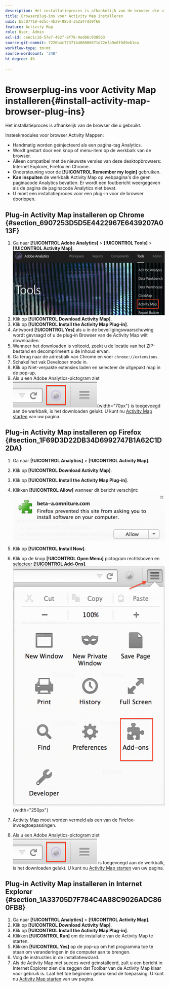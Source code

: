 ```yaml
---
description: Het installatieproces is afhankelijk van de browser die u gebruikt.
title: Browserplug-ins voor Activity Map installeren
uuid: b5c07718-e25c-4ba9-885d-3a2a47dd9f60
feature: Activity Map
role: User, Admin
exl-id: ceec1c10-57e7-462f-8f78-9ed86c938563
source-git-commit: 7226b4c77371b486006671d72efa9e0f0d9eb1ea
workflow-type: tm+mt
source-wordcount: '348'
ht-degree: 4%

---
```


# Browserplug-ins voor Activity Map installeren{#install-activity-map-browser-plug-ins}

Het installatieproces is afhankelijk van de browser die u gebruikt.

Insteekmodules voor browser Activity Mappen:

* Handmatig worden geïnjecteerd als een pagina-tag Analytics.
* Wordt gestart door een knop of menu-item op de werkbalk van de browser.
* Alleen compatibel met de nieuwste versies van deze desktopbrowsers: Internet Explorer, Firefox en Chrome.
* Ondersteuning voor de **[!UICONTROL Remember my login]** gebruiken.
* **Kan inspuiten** de werkbalk Activity Map op webpagina&#39;s die geen paginacode Analytics bevatten. Er wordt een foutbericht weergegeven als de pagina de paginacode Analytics niet bevat.
* U moet een installatieproces voor een plug-in voor de browser doorlopen.

## Plug-in Activity Map installeren op Chrome {#section_6907253D5D5E4422967E6439207A013F}

1. Ga naar **[!UICONTROL Adobe Analytics]** > **[!UICONTROL Tools]** > **[!UICONTROL Activity Map]**.  ![](assets/install_am.png)
1. Klik op **[!UICONTROL Download Activity Map]**.
1. Klik op **[!UICONTROL Install the Activity Map Plug-in]**.
1. Antwoord **[!UICONTROL Yes]** als u in de beveiligingswaarschuwing wordt gevraagd of u de plug-in Browser van de Activity Map wilt downloaden.
1. Wanneer het downloaden is voltooid, zoekt u de locatie van het ZIP-bestand en decomprimeert u de inhoud ervan.
1. Ga terug naar de adresbalk van Chrome en voer `chrome://extensions`.
1. Schakel het vak Developer mode in.
1. Klik op Niet-verpakte extensies laden en selecteer de uitgepakt map in de pop-up.
1. Als u een Adobe Analytics-pictogram ziet  ![](assets/an_icon.png){width="70px"} is toegevoegd aan de werkbalk, is het downloaden gelukt. U kunt nu [Activity Map starten](/help/analyze/activity-map/activitymap-getting-started/activitymap-getting-started-users/activitymap-launch.md) van uw pagina.

## Plug-in Activity Map installeren op Firefox {#section_1F69D3D22DB34D6992747B1A62C1D2DA}

1. Ga naar **[!UICONTROL Analytics]** > **[!UICONTROL Activity Map]**.

1. Klik op **[!UICONTROL Download Activity Map]**.
1. Klik op **[!UICONTROL Install the Activity Map Plug-in]**.
1. Klikken **[!UICONTROL Allow]** wanneer dit bericht verschijnt: ![](assets/firefox_install2.png)
1. Klik op **[!UICONTROL Install Now]**.
1. Klik op de knop **[!UICONTROL Open Menu]** pictogram rechtsboven en selecteer **[!UICONTROL Add-Ons]**. ![](assets/firefox_install3.png){width="250px"}
1. Activity Map moet worden vermeld als een van de Firefox-invoegtoepassingen.
1. Als u een Adobe Analytics-pictogram ziet  ![](assets/an_icon.png) is toegevoegd aan de werkbalk, is het downloaden gelukt. U kunt nu [Activity Map starten](/help/analyze/activity-map/activitymap-getting-started/activitymap-getting-started-users/activitymap-launch.md) van uw pagina.

## Plug-in Activity Map installeren in Internet Explorer {#section_1A33705D7F784C4A88C9026ADC860FB8}

1. Ga naar **[!UICONTROL Analytics]** > **[!UICONTROL Activity Map]**.
1. Klik op **[!UICONTROL Download Activity Map]**.
1. Klik op **[!UICONTROL Install the Activity Map Plug-in]**.
1. Klikken **[!UICONTROL Run]** om de installatie van de Activity Map te starten.
1. Klikken **[!UICONTROL Yes]** op de pop-up om het programma toe te staan om veranderingen in de computer aan te brengen.
1. Volg de instructies in de installatiewizard.
1. Als de Activity Map met succes werd geïnstalleerd, zult u een bericht in Internet Explorer zien die zeggen dat Toolbar van de Activity Map klaar voor gebruik is. Laat het toe beginnen gebruikend de toepassing. U kunt nu [Activity Map starten](/help/analyze/activity-map/activitymap-getting-started/activitymap-getting-started-users/activitymap-launch.md) van uw pagina.
